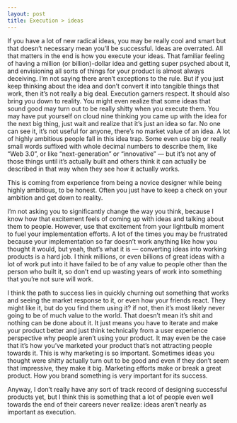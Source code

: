 ```yaml
---
layout: post
title: Execution > ideas
---
```


If you have a lot of new radical ideas, you may be really cool and smart but that doesn’t necessary mean you’ll be successful. Ideas are overrated. All that matters in the end is how you execute your ideas. That familiar feeling of having a million (or billion)-dollar idea and getting super psyched about it, and envisioning all sorts of things for your product is almost always deceiving. I’m not saying there aren’t exceptions to the rule. But if you just keep thinking about the idea and don’t convert it into tangible things that work, then it’s not really a big deal. Execution garners respect. It should also bring you down to reality. You might even realize that some ideas that sound good may turn out to be really shitty when you execute them. You may have put yourself on cloud nine thinking you came up with the idea for the next big thing, just wait and realize that it’s just an idea so far. No one can see it, it’s not useful for anyone, there’s no market value of an idea. A lot of highly ambitious people fall in this idea trap. Some even use big or really small words suffixed with whole decimal numbers to describe them, like “Web 3.0”, or like “next-generation” or “innovative” — but it’s not any of those things until it’s actually built and others think it can actually be described in that way when they see how it actually works.

This is coming from experience from being a novice designer while being highly ambitious, to be honest. Often you just have to keep a check on your ambition and get down to reality.

I’m not asking you to significantly change the way you think, because I know how that excitement feels of coming up with ideas and talking about them to people. However, use that excitement from your lightbulb moment to fuel your implementation efforts. A lot of the times you may be frustrated because your implementation so far doesn’t work anything like how you thought it would, but yeah, that’s what it is — converting ideas into working products is a hard job. I think millions, or even billions of great ideas with a lot of work put into it have failed to be of any value to people other than the person who built it, so don’t end up wasting years of work into something that you’re not sure will work.

I think the path to success lies in quickly churning out something that works and seeing the market response to it, or even how your friends react. They might like it, but do you find them using it? if not, then it’s most likely never going to be of much value to the world. That doesn’t mean it’s shit and nothing can be done about it. It just means you have to iterate and make your product better and just think technically from a user experience perspective why people aren’t using your product. It may even be the case that it’s how you’ve marketed your product that’s not attracting people towards it. This is why marketing is so important. Sometimes ideas you thought were shitty actually turn out to be good and even if they don’t seem that impressive, they make it big. Marketing efforts make or break a great product. How you brand something is very important for its success.

Anyway, I don’t really have any sort of track record of designing successful products yet, but I think this is something that a lot of people even well towards the end of their careers never realize: ideas aren’t nearly as important as execution.